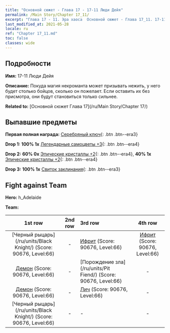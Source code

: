 ```yaml
---
title: "Основной сюжет - Глава 17 - 17-11 Люди Дейя"
permalink: /Main Story/Chapter 17_11/
excerpt: "Глава 17 - 11. Эра хаоса  Основной сюжет - Глава 17_11. 17-11 Люди Дейя"
last_modified_at: 2021-05-28
locale: ru
ref: "Chapter 17_11.md"
toc: false
classes: wide
---
```


## Подробности

 **Имя:** 17-11 Люди Дейя

 **Описание:** Покуда магия некроманта может призывать нежить, у него будет столько бойцов, сколько он пожелает. Если оставить их без присмотра, они будут становиться только сильнее.

 **Related to:** [Основной сюжет Глава 17](/ru/Main Story/Chapter 17/)

## Выпавшие предметы

 **Первая полная награда:** [Серебряный ключ](/ItemsRU/con_693/){: .btn .btn--era3}

 **Drop 1:** **100% 1x** [Легендарные самоцветы +3](/ItemsRU/mat_58/){: .btn .btn--era4}

 **Drop 2:** **60% 0x** [Эпические кристаллы +2](/ItemsRU/mat_52/){: .btn .btn--era4}, **40% 1x** [Эпические кристаллы +2](/ItemsRU/mat_52/){: .btn .btn--era4}

 **Drop 3:** **100% 1x** [Свиток заклинания](/ItemsRU/con_694/){: .btn .btn--era3}


## Fight against Team
 **Hero:** h_Adelaide

 **Team:**


  | 1st row | 2nd row | 3rd row | 4th row |
  |:----:|:----:|:----|:----:|
  | [Черный рыцарь](/ru/units/Black Knight/) (Score: 90676, Level:66)  | - | [Ифрит](/ru/units/Efreeti/) (Score: 90676, Level:66)  | [Ифрит](/ru/units/Efreeti/) (Score: 90676, Level:66)  |
  | [Демон](/ru/units/Demon/) (Score: 90676, Level:66)  | - | [Порождение зла](/ru/units/Pit Fiend/) (Score: 90676, Level:66)  | - |
  | [Демон](/ru/units/Demon/) (Score: 90676, Level:66)  | - | [Лич](/ru/units/Lich/) (Score: 90676, Level:66)  | - |
  | [Черный рыцарь](/ru/units/Black Knight/) (Score: 90676, Level:66)  | - | - | - |



